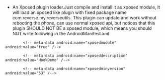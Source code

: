 - An Xposed plugin loader.Just compile and install it as xposed module, It will load an xposed like plugin with fixed package name com.reverse.my.reverseutils.
This plugin can update and work without rebooting the phone, can use normal xposed api, but notices that this plugin SHOULD NOT BE a xposed module, which means you should NOT write following in the AndroidManifest.xml

```
        <!-- meta-data android:name="xposedmodule" android:value="true" /-->

        <!-- meta-data android:name="xposeddescription" android:value="HookDemo" /-->

        <!-- meta-data android:name="xposedminversion" android:value="53" /-->
```
